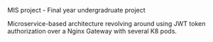 MIS project - Final year undergradruate project

Microservice-based architecture revolving around using JWT token authorization over a Nginx Gateway with several K8 pods.
